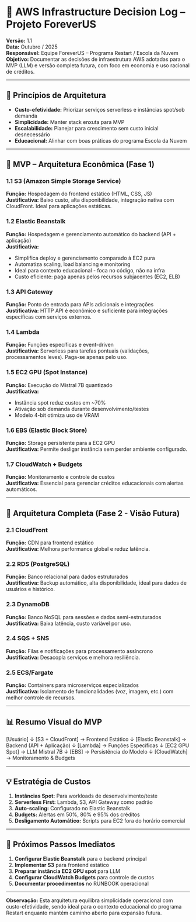 # 🧠 AWS Infrastructure Decision Log – Projeto ForeverUS

**Versão:** 1.1  
**Data:** Outubro / 2025  
**Responsável:** Equipe ForeverUS – Programa Restart / Escola da Nuvem  
**Objetivo:** Documentar as decisões de infraestrutura AWS adotadas para o MVP (LLM) e versão completa futura, com foco em economia e uso racional de créditos.

---

## 🎯 Princípios de Arquitetura

- **Custo-efetividade:** Priorizar serviços serverless e instâncias spot/sob demanda
- **Simplicidade:** Manter stack enxuta para MVP
- **Escalabilidade:** Planejar para crescimento sem custo inicial desnecessário
- **Educacional:** Alinhar com boas práticas do programa Escola da Nuvem

---

## 🔹 MVP – Arquitetura Econômica (Fase 1)

### 1.1 **S3 (Amazon Simple Storage Service)**
**Função:** Hospedagem do frontend estático (HTML, CSS, JS)  
**Justificativa:** Baixo custo, alta disponibilidade, integração nativa com CloudFront. Ideal para aplicações estáticas.

### 1.2 **Elastic Beanstalk**
**Função:** Hospedagem e gerenciamento automático do backend (API + aplicação)  
**Justificativa:** 
- Simplifica deploy e gerenciamento comparado à EC2 pura
- Automatiza scaling, load balancing e monitoring
- Ideal para contexto educacional - foca no código, não na infra
- Custo eficiente: paga apenas pelos recursos subjacentes (EC2, ELB)

### 1.3 **API Gateway** 
**Função:** Ponto de entrada para APIs adicionais e integrações  
**Justificativa:** HTTP API é econômico e suficiente para integrações específicas com serviços externos.

### 1.4 **Lambda**
**Função:** Funções específicas e event-driven  
**Justificativa:** Serverless para tarefas pontuais (validações, processamentos leves). Paga-se apenas pelo uso.

### 1.5 **EC2 GPU (Spot Instance)**
**Função:** Execução do Mistral 7B quantizado  
**Justificativa:** 
- Instância spot reduz custos em ~70%
- Ativação sob demanda durante desenvolvimento/testes
- Modelo 4-bit otimiza uso de VRAM

### 1.6 **EBS (Elastic Block Store)**
**Função:** Storage persistente para a EC2 GPU  
**Justificativa:** Permite desligar instância sem perder ambiente configurado.

### 1.7 **CloudWatch + Budgets**
**Função:** Monitoramento e controle de custos  
**Justificativa:** Essencial para gerenciar créditos educacionais com alertas automáticos.

---

## 🔸 Arquitetura Completa (Fase 2 - Visão Futura)

### 2.1 **CloudFront**
**Função:** CDN para frontend estático  
**Justificativa:** Melhora performance global e reduz latência.

### 2.2 **RDS (PostgreSQL)**
**Função:** Banco relacional para dados estruturados  
**Justificativa:** Backup automático, alta disponibilidade, ideal para dados de usuários e histórico.

### 2.3 **DynamoDB**
**Função:** Banco NoSQL para sessões e dados semi-estruturados  
**Justificativa:** Baixa latência, custo variável por uso.

### 2.4 **SQS + SNS**
**Função:** Filas e notificações para processamento assíncrono  
**Justificativa:** Desacopla serviços e melhora resiliência.

### 2.5 **ECS/Fargate**
**Função:** Containers para microserviços especializados  
**Justificativa:** Isolamento de funcionalidades (voz, imagem, etc.) com melhor controle de recursos.

---

## 📊 Resumo Visual do MVP

[Usuário]
↓
[S3 + CloudFront] → Frontend Estático
↓
[Elastic Beanstalk] → Backend (API + Aplicação)
↓
[Lambda] → Funções Específicas
↓
[EC2 GPU Spot] → LLM Mistral 7B
↓
[EBS] → Persistência do Modelo
↓
[CloudWatch] → Monitoramento & Budgets


---

## 💡 Estratégia de Custos

1. **Instâncias Spot:** Para workloads de desenvolvimento/teste
2. **Serverless First:** Lambda, S3, API Gateway como padrão
3. **Auto-scaling:** Configurado no Elastic Beanstalk
4. **Budgets:** Alertas em 50%, 80% e 95% dos créditos
5. **Desligamento Automático:** Scripts para EC2 fora do horário comercial

---

## 🚀 Próximos Passos Imediatos

1. **Configurar Elastic Beanstalk** para o backend principal
2. **Implementar S3** para frontend estático  
3. **Preparar instância EC2 GPU spot** para LLM
4. **Configurar CloudWatch Budgets** para controle de custos
5. **Documentar procedimentos** no RUNBOOK operacional

---

**Observação:** Esta arquitetura equilibra simplicidade operacional com custo-efetividade, sendo ideal para o contexto educacional do programa Restart enquanto mantém caminho aberto para expansão futura.

